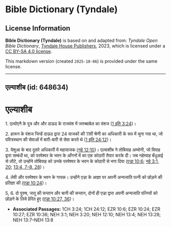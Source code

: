 # Bible Dictionary (Tyndale)

## License Information

**Bible Dictionary (Tyndale)** is based on and adapted from: _Tyndale Open Bible Dictionary_, [Tyndale House Publishers](https://tyndaleopenresources.com/), 2023, which is licensed under a [CC BY-SA 4.0 license](https://creativecommons.org/licenses/by-sa/4.0/legalcode.en).

This markdown version (created `2025-10-06`) is provided under the same license.



--------------------------------

## एल्याशीब (id: 648634)

एल्याशीब
========

1\. एल्योएनै के पुत्र और और दाऊद के राजवंश में जरुब्बाबेल का वंशज ([1 इति 3:24](https://ref.ly/1Chr3:24))।

2\. हारून के वंशज जिन्हें दाऊद द्वारा 24 याजकों की 11वीं श्रेणी का अधिकारी के रूप में चुना गया था, जो पवित्रस्थान की सेवाओं में बारी\-बारी से सेवा करते थे ([1 इति 24:12](https://ref.ly/1Chr24:12))।

3\. येशुआ के बाद दूसरे अधिकारी में महायाजक ([नहे 12:10](https://ref.ly/Neh12:10))। एल्याशीब ने तोबियाह अम्मोनी, जो विवाह द्वारा सम्बंधी था, को परमेश्वर के भवन के आँगनों में का एक कोठारी तैयार करके दी। जब नहेम्याह बँधुआई से लौटे, तो उन्होंने तोबियाह को उनके परमेश्वर के भवन के कोठारी से भगा दिया ([एज्रा 10:6](https://ref.ly/Ezra10:6); [नहे 3:1, 20](https://ref.ly/Neh3:1,Neh3:20); [13:4, 7–8, 28](https://ref.ly/Neh13:4,Neh13:7-Neh13:8,Neh13:28))।

4\. लेवी और परमेश्वर के भवन के गायक। उन्होंने एज्रा के आज्ञा पर अपनी अन्यजाति पत्नी को छोड़ने की प्रतिज्ञा की ([एज्रा 10:24](https://ref.ly/Ezra10:24))।

5, 6\. दो पुरुष, जत्तू की सन्तान और बानी की सन्तान, दोनों ही एज्रा द्वारा अपनी अन्यजाति पत्नियों को छोड़ने के लिये प्रेरित हुए ([एज्रा 10:27, 36](https://ref.ly/Ezra10:27,Ezra10:36))।

* **Associated Passages:** 1CH 3:24; 1CH 24:12; EZR 10:6; EZR 10:24; EZR 10:27; EZR 10:36; NEH 3:1; NEH 3:20; NEH 12:10; NEH 13:4; NEH 13:28; NEH 13:7–NEH 13:8

